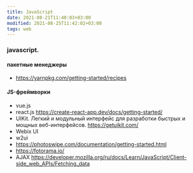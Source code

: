 ```yaml
---
title: JavaScript
date: 2021-08-21T11:40:03+03:00
modified: 2021-08-25T11:42:02+03:00
tags: web
---
```


### javascript.

#### пакетные менеджеры
- <https://yarnpkg.com/getting-started/recipes>

#### JS-фреймворки
- vue.js
- react.js <https://create-react-app.dev/docs/getting-started/>
- UIKit. Легкий и модульный интерфейс для разработки быстрых и мощных веб-интерфейсов. <https://getuikit.com/>
- Webix UI
- w2ui
- <https://photoswipe.com/documentation/getting-started.html>
- <https://fotorama.io/>
- AJAX <https://developer.mozilla.org/ru/docs/Learn/JavaScript/Client-side_web_APIs/Fetching_data>
